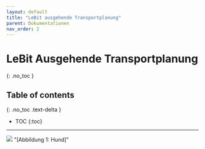 ```yaml
---
layout: default
title: "LeBit ausgehende Transportplanung"
parent: Dokumentationen
nav_order: 2
---
```


# LeBit Ausgehende Transportplanung
 
{: .no_toc }

## Table of contents
{: .no_toc .text-delta }

- TOC
{:toc}

--- 

![](LeBit-Software-Consult-GmbH.github.io\docs\assets\images\Hund.jpg)
"[Abbildung 1: Hund]"